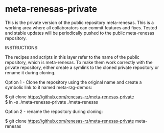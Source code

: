 # meta-renesas-private

This is the private version of the public repository meta-renesas. This is a working area where all collaborators can commit features and fixes. Tested and stable updates will be periodically pushed to the public meta-renesas repository.

INSTRUCTIONS:

The recipes and scripts in this layer refer to the name of the public repository, which is meta-renesas. To make them work correctly with the private repository, either create a symlink to the cloned private repository or rename it during cloning.

Option 1 - Clone the repository using the original name and create a symbolic link to it named meta-rzg-demos:

$ git clone https://github.com/renesas-rz/meta-renesas-private<br>
$ ln -s ./meta-renesas-private ./meta-renesas

Option 2 - rename the repository during cloning:

$ git clone https://github.com/renesas-rz/meta-renesas-private meta-renesas
